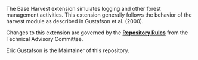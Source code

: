 The Base Harvest extension simulates logging and other forest management activities. This extension generally follows the behavior of the harvest module as described in Gustafson et al. (2000).

Changes to this extension are governed by the [**Repository Rules**](https://sites.google.com/site/landismodel/developers) from the Technical Advisory Committee.

Eric Gustafson is the Maintainer of this repository.



